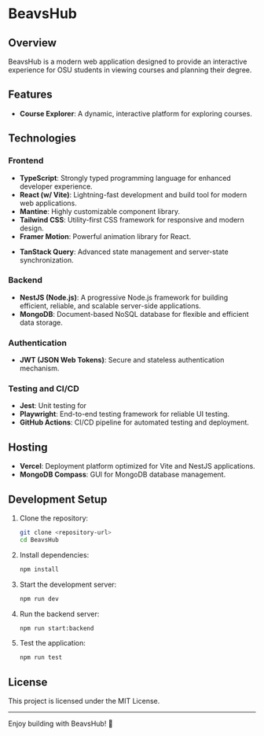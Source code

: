 # BeavsHub

## Overview

BeavsHub is a modern web application designed to provide an interactive experience for OSU students in viewing courses and planning their degree.

## Features

- **Course Explorer**: A dynamic, interactive platform for exploring courses.
<!-- - **Resume Builder**: Tools to craft, refine, and export professional resumes.
- **Community Features**: Commenting and collaborative tools on course posts.
- **Interactive Visuals**: Graphs, flowcharts, and side panels to enhance data representation. -->

## Technologies

### Frontend

- **TypeScript**: Strongly typed programming language for enhanced developer experience.
- **React (w/ Vite)**: Lightning-fast development and build tool for modern web applications.
- **Mantine**: Highly customizable component library.
- **Tailwind CSS**: Utility-first CSS framework for responsive and modern design.
- **Framer Motion**: Powerful animation library for React.
<!-- - **React Flow**: A library for building node-based graphs and diagrams. -->
- **TanStack Query**: Advanced state management and server-state synchronization.

### Backend

- **NestJS (Node.js)**: A progressive Node.js framework for building efficient, reliable, and scalable server-side applications.
- **MongoDB**: Document-based NoSQL database for flexible and efficient data storage.

### Authentication

- **JWT (JSON Web Tokens)**: Secure and stateless authentication mechanism.

### Testing and CI/CD

- **Jest**: Unit testing for
- **Playwright**: End-to-end testing framework for reliable UI testing.
- **GitHub Actions**: CI/CD pipeline for automated testing and deployment.

## Hosting

- **Vercel**: Deployment platform optimized for Vite and NestJS applications.
- **MongoDB Compass**: GUI for MongoDB database management.

## Development Setup

1. Clone the repository:

   ```bash
   git clone <repository-url>
   cd BeavsHub
   ```

2. Install dependencies:

   ```bash
   npm install
   ```

3. Start the development server:

   ```bash
   npm run dev
   ```

4. Run the backend server:

   ```bash
   npm run start:backend
   ```

5. Test the application:
   ```bash
   npm run test
   ```

## License

This project is licensed under the MIT License.

---

Enjoy building with BeavsHub! 🚀
